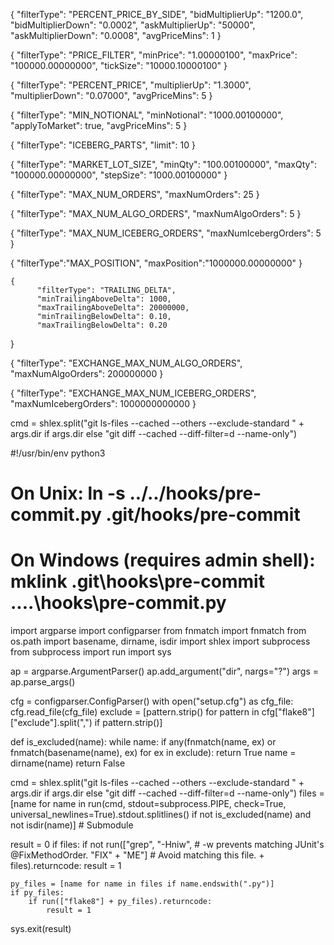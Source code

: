 


{
    "filterType": "PERCENT_PRICE_BY_SIDE",
    "bidMultiplierUp": "1200.0",
    "bidMultiplierDown": "0.0002",
    "askMultiplierUp": "50000",
    "askMultiplierDown": "0.0008",
    "avgPriceMins": 1
  }

{
  "filterType": "PRICE_FILTER",
  "minPrice": "1.00000100",
  "maxPrice": "100000.00000000",
  "tickSize": "10000.10000100"
}

{
  "filterType": "PERCENT_PRICE",
  "multiplierUp": "1.3000",
  "multiplierDown": "0.07000",
  "avgPriceMins": 5
}

{
  "filterType": "MIN_NOTIONAL",
  "minNotional": "1000.00100000",
  "applyToMarket": true,
  "avgPriceMins": 5
}

{
  "filterType": "ICEBERG_PARTS",
  "limit": 10
}

{
  "filterType": "MARKET_LOT_SIZE",
  "minQty": "100.00100000",
  "maxQty": "100000.00000000",
  "stepSize": "1000.00100000"
}

{
  "filterType": "MAX_NUM_ORDERS",
  "maxNumOrders": 25
}

{
  "filterType": "MAX_NUM_ALGO_ORDERS",
  "maxNumAlgoOrders": 5
}

{
  "filterType": "MAX_NUM_ICEBERG_ORDERS",
  "maxNumIcebergOrders": 5
}

{
  "filterType":"MAX_POSITION",
  "maxPosition":"1000000.00000000"
}

    {
          "filterType": "TRAILING_DELTA",
          "minTrailingAboveDelta": 1000,
          "maxTrailingAboveDelta": 20000000,
          "minTrailingBelowDelta": 0.10,
          "maxTrailingBelowDelta": 0.20
   }

{
  "filterType": "EXCHANGE_MAX_NUM_ALGO_ORDERS",
  "maxNumAlgoOrders": 200000000
}

{
  "filterType": "EXCHANGE_MAX_NUM_ICEBERG_ORDERS",
  "maxNumIcebergOrders": 1000000000000
}

cmd = shlex.split("git ls-files --cached --others --exclude-standard " + args.dir if args.dir
                  else "git diff --cached --diff-filter=d --name-only")

#!/usr/bin/env python3
#
# On Unix: ln -s ../../hooks/pre-commit.py .git/hooks/pre-commit
# On Windows (requires admin shell): mklink .git\hooks\pre-commit ..\..\hooks\pre-commit.py

import argparse
import configparser
from fnmatch import fnmatch
from os.path import basename, dirname, isdir
import shlex
import subprocess
from subprocess import run
import sys


ap = argparse.ArgumentParser()
ap.add_argument("dir", nargs="?")
args = ap.parse_args()

cfg = configparser.ConfigParser()
with open("setup.cfg") as cfg_file:
    cfg.read_file(cfg_file)
exclude = [pattern.strip() for pattern in cfg["flake8"]["exclude"].split(",")
           if pattern.strip()]

def is_excluded(name):
    while name:
        if any(fnmatch(name, ex) or fnmatch(basename(name), ex)
               for ex in exclude):
            return True
        name = dirname(name)
    return False

cmd = shlex.split("git ls-files --cached --others --exclude-standard " + args.dir if args.dir
                  else "git diff --cached --diff-filter=d --name-only")
files = [name for name in
         run(cmd, stdout=subprocess.PIPE, check=True, universal_newlines=True).stdout.splitlines()
         if not is_excluded(name)
         and not isdir(name)]  # Submodule

result = 0
if files:
    if not run(["grep", "-Hniw",  # -w prevents matching JUnit's @FixMethodOrder.
                "FIX" + "ME"]     # Avoid matching this file.
               + files).returncode:
        result = 1

    py_files = [name for name in files if name.endswith(".py")]
    if py_files:
        if run(["flake8"] + py_files).returncode:
            result = 1

sys.exit(result)
